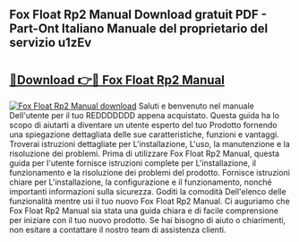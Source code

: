 ## Fox Float Rp2 Manual Download gratuit PDF - Part-Ont Italiano Manuale del proprietario del servizio u1zEv

# <h2><a href="http://dffxna.blite.top/?on=Fox+Float+Rp2+Manual">🔗Download 👉🔴 Fox Float Rp2 Manual</a></h2>

[![Fox Float Rp2 Manual download](https://i.imgur.com/lujVjoI.png)](http://dffxna.blite.top/?on=Fox+Float+Rp2+Manual)
Saluti e benvenuto nel manuale Dell'utente per il tuo REDDDDDDD appena acquistato. Questa guida ha lo scopo di aiutarti a diventare un utente esperto del tuo Prodotto fornendo una spiegazione dettagliata delle sue caratteristiche, funzioni e vantaggi. Troverai istruzioni dettagliate per L'installazione, L'uso, la manutenzione e la risoluzione dei problemi. Prima di utilizzare Fox Float Rp2 Manual, questa guida per l'utente fornisce istruzioni complete per L'installazione, il funzionamento e la risoluzione dei problemi del prodotto. Fornisce istruzioni chiare per L'installazione, la configurazione e il funzionamento, nonché importanti informazioni sulla sicurezza. Goditi la comodità Dell'elenco delle funzionalità mentre usi il tuo nuovo Fox Float Rp2 Manual. Ci auguriamo che Fox Float Rp2 Manual sia stata una guida chiara e di facile comprensione per iniziare con il tuo nuovo prodotto. Se hai bisogno di aiuto o chiarimenti, non esitare a contattare il nostro team di assistenza clienti.
